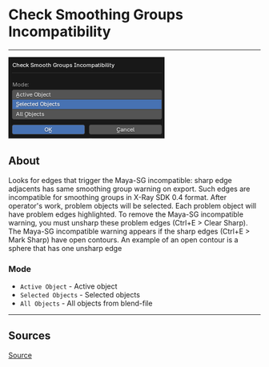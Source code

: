 # Check Smoothing Groups Incompatibility

___

![![alt text](image.png)](images/operator-check-smooth-groups-incompatibility.png)

## About

Looks for edges that trigger the Maya-SG incompatible: sharp edge adjacents has same smoothing group warning on export. Such edges are incompatible for smoothing groups in X-Ray SDK 0.4 format. After operator's work, problem objects will be selected. Each problem object will have problem edges highlighted. To remove the Maya-SG incompatible warning, you must unsharp these problem edges (Ctrl+E > Clear Sharp). The Maya-SG incompatible warning appears if the sharp edges (Ctrl+E > Mark Sharp) have open contours. An example of an open contour is a sphere that has one unsharp edge

### Mode

- `Active Object` - Active object
- `Selected Objects` - Selected objects
- `All Objects` - All objects from blend-file

___

## Sources

[Source](https://github.com/PavelBlend/blender-xray/wiki/Panel-Verify#check-invalid-smooth-groups)

